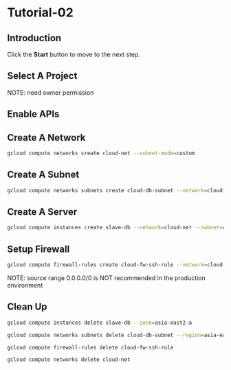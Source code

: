 # Tutorial-02

## Introduction

<walkthrough-tutorial-duration duration="30"></walkthrough-tutorial-duration>

Click the **Start** button to move to the next step.

## Select A Project

<walkthrough-project-setup></walkthrough-project-setup>

<walkthrough-footnote>NOTE: need owner permission</walkthrough-footnote>

## Enable APIs

<walkthrough-enable-apis apis="compute.googleapis.com"></walkthrough-enable-apis>

## Create A Network

```bash
gcloud compute networks create cloud-net --subnet-mode=custom
```

## Create A Subnet

```bash
gcloud compute networks subnets create cloud-db-subnet --network=cloud-net --range=192.168.200.0/24 --region=asia-east2
```

## Create A Server

```bash
gcloud compute instances create slave-db --network=cloud-net --subnet=cloud-db-subnet --zone=asia-east2-a
```

## Setup Firewall

```bash
gcloud compute firewall-rules create cloud-fw-ssh-rule --network=cloud-net --allow=tcp:22 --source-ranges=0.0.0.0/0
```

<walkthrough-footnote>NOTE: source range 0.0.0.0/0 is NOT recommended in the production environment</walkthrough-footnote>

## Clean Up

```bash
gcloud compute instances delete slave-db --zone=asia-east2-a
```
```bash
gcloud compute networks subnets delete cloud-db-subnet --region=asia-east2
```
```bash
gcloud compute firewall-rules delete cloud-fw-ssh-rule
```
```bash
gcloud compute networks delete cloud-net
```
